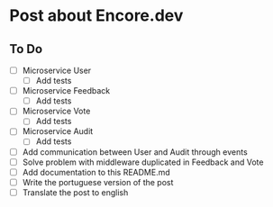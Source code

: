 # Post about Encore.dev

## To Do

- [ ] Microservice User
    - [ ] Add tests
- [ ] Microservice Feedback
    - [ ] Add tests
- [ ] Microservice Vote
    - [ ] Add tests
- [ ] Microservice Audit
    - [ ] Add tests
- [ ] Add communication between User and Audit through events
- [ ] Solve problem with middleware duplicated in Feedback and Vote
- [ ] Add documentation to this README.md
- [ ] Write the portuguese version of the post
- [ ] Translate the post to english